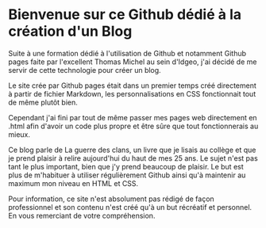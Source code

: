 
# Bienvenue sur ce Github dédié à la création d'un Blog

Suite à une formation dédié à l'utilisation de Github et notamment Github pages faite par l'excellent Thomas Michel au sein d'Idgeo, j'ai décidé de me servir de cette technologie pour créer un blog.

Le site crée par Github pages était dans un premier temps créé directement à partir de fichier Markdown, les personnalisations en CSS fonctionnait tout de même plutôt bien.

Cependant j'ai fini par tout de même passer mes pages web directement en .html afin d'avoir un code plus propre et être sûre que tout fonctionnerais au mieux.

Ce blog parle de La guerre des clans, un livre que je lisais au collège et que je prend plaisir à relire aujourd'hui du haut de mes 25 ans.
Le sujet n'est pas tant le plus important, bien que j'y prend beaucoup de plaisir. Le but est plus de m'habituer à utiliser régulièrement Github ainsi qu'à maintenir au maximum mon niveau en HTML et CSS.

Pour information, ce site n'est absolument pas rédigé de façon professionnel et son contenu n'est créé qu'à un but récréatif et personnel. En vous remerciant de votre compréhension.